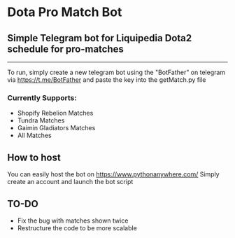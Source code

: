 # Dota Pro Match Bot

## Simple Telegram bot for Liquipedia Dota2 schedule for pro-matches
---
To run, simply create a new telegram bot using the "BotFather" on telegram via https://t.me/BotFather and paste the key into the getMatch.py file

### Currently Supports:

- Shopify Rebelion Matches
- Tundra Matches
- Gaimin Gladiators Matches
- All Matches

## How to host
You can easily host the bot on https://www.pythonanywhere.com/
Simply create an account and launch the bot script

## TO-DO
- Fix the bug with matches shown twice
- Restructure the code to be more scalable
